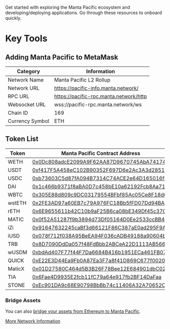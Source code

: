 Get started with exploring the Manta Pacific ecosystem and developing/deploying applications. Go through these resources to onboard quickly.

# Key Tools

## Adding Manta Pacific to MetaMask

| Category        | Information                            |
| --------------- | -------------------------------------- |
| Network Name    | Manta Pacific L2 Rollup                |
| Network URL     | https://pacific-info.manta.network/    |
| RPC URL         | https://pacific-rpc.manta.network/http |
| Websocket URL   | wss://pacific-rpc.manta.network/ws     |
| Chain ID        | 169                                    |
| Currency Symbol | ETH                                    |

## Token List

| Token  | Manta Pacific Contract Address                                                                                                          | Ethererum Mainnet Contract Address                                                                                    |
| ------ | --------------------------------------------------------------------------------------------------------------------------------------- | --------------------------------------------------------------------------------------------------------------------- |
| WETH   | [0x0Dc808adcE2099A9F62AA87D9670745AbA741746](https://pacific-explorer.manta.network/address/0x0Dc808adcE2099A9F62AA87D9670745AbA741746) |                                                                                                                       |
| USDT   | [0xf417F5A458eC102B90352F697D6e2Ac3A3d2851f](https://pacific-explorer.manta.network/address/0xf417F5A458eC102B90352F697D6e2Ac3A3d2851f) | [0xdAC17F958D2ee523a2206206994597C13D831ec7](https://etherscan.io/address/0xdAC17F958D2ee523a2206206994597C13D831ec7) |
| USDC   | [0xb73603C5d87fA094B7314C74ACE2e64D165016fb](https://pacific-explorer.manta.network/address/0xb73603C5d87fA094B7314C74ACE2e64D165016fb) | [0xA0b86991c6218b36c1d19D4a2e9Eb0cE3606eB48](https://etherscan.io/address/0xA0b86991c6218b36c1d19D4a2e9Eb0cE3606eB48) |
| DAI    | [0x1c466b9371f8aBA0D7c458bE10a62192Fcb8Aa71](https://pacific-explorer.manta.network/address/0x1c466b9371f8aBA0D7c458bE10a62192Fcb8Aa71) | [0x6B175474E89094C44Da98b954EedeAC495271d0F](https://etherscan.io/address/0x6B175474E89094C44Da98b954EedeAC495271d0F) |
| WBTC   | [0x305E88d809c9DC03179554BFbf85Ac05Ce8F18d6](https://pacific-explorer.manta.network/address/0x305E88d809c9DC03179554BFbf85Ac05Ce8F18d6) | [0x2260FAC5E5542a773Aa44fBCfeDf7C193bc2C599](https://etherscan.io/address/0x2260FAC5E5542a773Aa44fBCfeDf7C193bc2C599) |
| wstETH | [0x2FE3AD97a60EB7c79A976FC18Bb5fFD07Dd94BA5](https://pacific-explorer.manta.network/address/0x2FE3AD97a60EB7c79A976FC18Bb5fFD07Dd94BA5) | [0x7f39C581F595B53c5cb19bD0b3f8dA6c935E2Ca0](https://etherscan.io/address/0x7f39C581F595B53c5cb19bD0b3f8dA6c935E2Ca0) |
| rETH   | [0x6E9655611b42C10b9aF25B6ca08bE349Df45c370](https://pacific-explorer.manta.network/address/0x6E9655611b42C10b9aF25B6ca08bE349Df45c370) | [0xae78736Cd615f374D3085123A210448E74Fc6393](https://etherscan.io/address/0xae78736Cd615f374D3085123A210448E74Fc6393) |
| MATIC  | [0x0f52A51287f9b3894d73Df05164D0Ee2533ccBB4](https://pacific-explorer.manta.network/address/0x0f52A51287f9b3894d73Df05164D0Ee2533ccBB4) | [0x7D1AfA7B718fb893dB30A3aBc0Cfc608AaCfeBB0](https://etherscan.io/address/0x7D1AfA7B718fb893dB30A3aBc0Cfc608AaCfeBB0) |
| iZi    | [0x91647632245caBf3d66121F86C387aE0ad295F9A](https://pacific-explorer.manta.network/address/0x91647632245caBf3d66121F86C387aE0ad295F9A) | [0x9ad37205d608b8b219e6a2573f922094cec5c200](https://etherscan.io/address/0x9ad37205d608b8b219e6a2573f922094cec5c200) |
| iUSD   | [0x078f712f038A95BeEA94F036cADB49188a90604b](https://pacific-explorer.manta.network/address/0x078f712f038A95BeEA94F036cADB49188a90604b) | [0x0A3BB08b3a15A19b4De82F8AcFc862606FB69A2D](https://etherscan.io/address/0x0A3BB08b3a15A19b4De82F8AcFc862606FB69A2D) |
| TRB    | [0x8D7090DdDa057f48FdBbb2ABCeA22D1113AB566a](https://pacific-explorer.manta.network/address/0x8D7090DdDa057f48FdBbb2ABCeA22D1113AB566a) | [0x88dF592F8eb5D7Bd38bFeF7dEb0fBc02cf3778a0](https://etherscan.io/address/0x88dF592F8eb5D7Bd38bFeF7dEb0fBc02cf3778a0) |
| wUSDM  | [0xbdAd407F77f44F7Da6684B416b1951ECa461FB07](https://pacific-explorer.manta.network/address/0xbdAd407F77f44F7Da6684B416b1951ECa461FB07) | [0x57F5E098CaD7A3D1Eed53991D4d66C45C9AF7812](https://etherscan.io/address/0x57F5E098CaD7A3D1Eed53991D4d66C45C9AF7812) |
| QUICK  | [0xE22E3D44Ea9Fb0A87Ea3F7a8f41D869C677f0020](https://pacific-explorer.manta.network/address/0xE22E3D44Ea9Fb0A87Ea3F7a8f41D869C677f0020) | [0xd2ba23de8a19316a638dc1e7a9adda1d74233368](https://etherscan.io/address/0xd2ba23de8a19316a638dc1e7a9adda1d74233368) |
| MaticX | [0x01D27580C464d5B3B26F78Bee12E684901dbC02a](https://pacific-explorer.manta.network/address/0x01D27580C464d5B3B26F78Bee12E684901dbC02a) | [0xf03A7Eb46d01d9EcAA104558C732Cf82f6B6B645](https://etherscan.io/address/0xf03A7Eb46d01d9EcAA104558C732Cf82f6B6B645) |
| TIA    | [0x6Fae4D9935E2fcb11fC79a64e917fb2BF14DaFaa](https://pacific-explorer.manta.network/address/0x6Fae4D9935E2fcb11fC79a64e917fb2BF14DaFaa) |                                                                                                                       |
| STONE  | [0xEc901DA9c68E90798BbBb74c11406A32A70652C3](https://pacific-explorer.manta.network/address/0xEc901DA9c68E90798BbBb74c11406A32A70652C3) | [0x7122985656e38BDC0302Db86685bb972b145bD3C](https://etherscan.io/address/0x7122985656e38BDC0302Db86685bb972b145bD3C) |

### Bridge Assets

You can also [bridge your assets from Ethereum to Manta Pacific](https://pacific-bridge.manta.network/).

[More Network Information](https://pacific.manta.network/)

